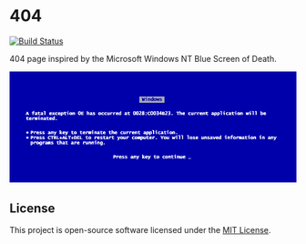 # 404

[![Build Status](https://drone.flower.codes/api/badges/zach/404/status.svg)](https://drone.flower.codes/zach/404)

404 page inspired by the Microsoft Windows NT Blue Screen of Death.

![](.gitea/screenshot.png)

## License

This project is open-source software licensed under the [MIT License](LICENSE.md).
